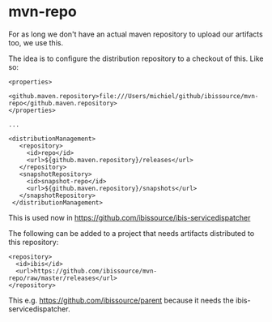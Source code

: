 mvn-repo
========

For as long we don't have an actual maven repository to upload our artifacts too, we use this.

The idea is to configure the distribution repository to a checkout of this. Like so:

    <properties>
       <github.maven.repository>file:///Users/michiel/github/ibissource/mvn-repo</github.maven.repository>
    </properties>

    ...

    <distributionManagement>
       <repository>
         <id>repo</id>
         <url>${github.maven.repository}/releases</url>
       </repository>
       <snapshotRepository>
         <id>snapshot-repo</id>
         <url>${github.maven.repository}/snapshots</url>
       </snapshotRepository>
     </distributionManagement>
This is used now in https://github.com/ibissource/ibis-servicedispatcher
  
  
The following can be added to a project that needs artifacts distributed to this repository:

    <repository>
      <id>ibis</id>
      <url>https://github.com/ibissource/mvn-repo/raw/master/releases</url>
    </repository>
    
This e.g. https://github.com/ibissource/parent because it needs the ibis-servicedispatcher.

